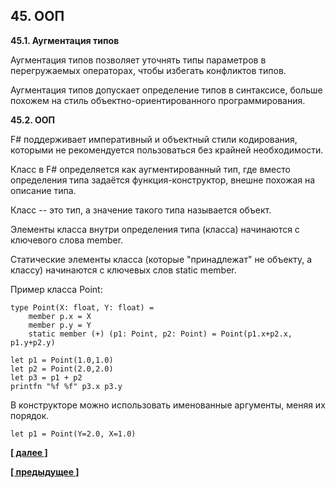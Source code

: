 ## 45. ООП

**45.1. Аугментация типов**

Аугментация типов позволяет уточнять типы параметров в перегружаемых операторах, чтобы избегать конфликтов типов.

Аугментация типов допускает определение типов в синтаксисе, больше похожем на стиль объектно-ориентированного программирования.

**45.2. ООП**

F# поддерживает императивный и объектный стили кодирования, которыми не рекомендуется пользоваться без крайней необходимости.

Класс в F# определяется как аугментированный тип, где вместо определения типа задаётся функция-конструктор, внешне похожая на описание типа.

Класс -- это тип, а значение такого типа называется объект.

Элементы класса внутри определения типа (класса) начинаются с ключевого слова member.

Статические элементы класса (которые "принадлежат" не объекту, а классу) начинаются с ключевых слов static member.

Пример класса Point:

```
type Point(X: float, Y: float) =
    member p.x = X
    member p.y = Y
    static member (+) (p1: Point, p2: Point) = Point(p1.x+p2.x, p1.y+p2.y)
 
let p1 = Point(1.0,1.0)
let p2 = Point(2.0,2.0)
let p3 = p1 + p2
printfn "%f %f" p3.x p3.y
```

В конструкторе можно использовать именованные аргументы, меняя их порядок.

```
let p1 = Point(Y=2.0, X=1.0) 
```

**[[ далее ]](https://skillsmart.ru/fp/fsh/a95275a417.html)**

**[[ предыдущее ]](https://skillsmart.ru/fp/fsh/d4e4543a80.html)**
